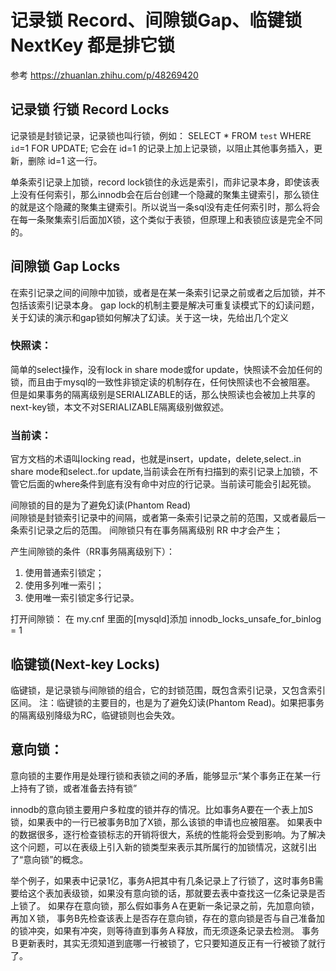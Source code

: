 # 记录锁 Record、间隙锁Gap、临键锁NextKey 都是排它锁
参考 https://zhuanlan.zhihu.com/p/48269420

## 记录锁 行锁 Record Locks
记录锁是封锁记录，记录锁也叫行锁，例如：
SELECT * FROM `test` WHERE `id`=1 FOR UPDATE;
它会在 id=1 的记录上加上记录锁，以阻止其他事务插入，更新，删除 id=1 这一行。

单条索引记录上加锁，record lock锁住的永远是索引，而非记录本身，即使该表上没有任何索引，那么innodb会在后台创建一个隐藏的聚集主键索引，那么锁住的就是这个隐藏的聚集主键索引。所以说当一条sql没有走任何索引时，那么将会在每一条聚集索引后面加X锁，这个类似于表锁，但原理上和表锁应该是完全不同的。

## 间隙锁 Gap Locks
在索引记录之间的间隙中加锁，或者是在某一条索引记录之前或者之后加锁，并不包括该索引记录本身。
gap lock的机制主要是解决可重复读模式下的幻读问题，关于幻读的演示和gap锁如何解决了幻读。关于这一块，先给出几个定义
### 快照读：
简单的select操作，没有lock in share mode或for update，快照读不会加任何的锁，而且由于mysql的一致性非锁定读的机制存在，任何快照读也不会被阻塞。
但是如果事务的隔离级别是SERIALIZABLE的话，那么快照读也会被加上共享的next-key锁，本文不对SERIALIZABLE隔离级别做叙述。
### 当前读：
官方文档的术语叫locking read，也就是insert，update，delete,select..in share mode和select..for update,当前读会在所有扫描到的索引记录上加锁，不管它后面的where条件到底有没有命中对应的行记录。当前读可能会引起死锁。

间隙锁的目的是为了避免幻读(Phantom Read)  
间隙锁是封锁索引记录中的间隔，或者第一条索引记录之前的范围，又或者最后一条索引记录之后的范围。
间隙锁只有在事务隔离级别 RR 中才会产生；

产生间隙锁的条件（RR事务隔离级别下）：
1. 使用普通索引锁定；
2. 使用多列唯一索引；
3. 使用唯一索引锁定多行记录。

打开间隙锁： 在 my.cnf 里面的[mysqld]添加 innodb_locks_unsafe_for_binlog = 1

## 临键锁(Next-key Locks)
临键锁，是记录锁与间隙锁的组合，它的封锁范围，既包含索引记录，又包含索引区间。
注：临键锁的主要目的，也是为了避免幻读(Phantom Read)。如果把事务的隔离级别降级为RC，临键锁则也会失效。

## 意向锁：
意向锁的主要作用是处理行锁和表锁之间的矛盾，能够显示“某个事务正在某一行上持有了锁，或者准备去持有锁”  

innodb的意向锁主要用户多粒度的锁并存的情况。比如事务A要在一个表上加S锁，如果表中的一行已被事务B加了X锁，那么该锁的申请也应被阻塞。
如果表中的数据很多，逐行检查锁标志的开销将很大，系统的性能将会受到影响。为了解决这个问题，可以在表级上引入新的锁类型来表示其所属行的加锁情况，这就引出了“意向锁”的概念。

举个例子，如果表中记录1亿，事务A把其中有几条记录上了行锁了，这时事务B需要给这个表加表级锁，如果没有意向锁的话，那就要去表中查找这一亿条记录是否上锁了。
如果存在意向锁，那么假如事务Ａ在更新一条记录之前，先加意向锁，再加Ｘ锁，
事务B先检查该表上是否存在意向锁，存在的意向锁是否与自己准备加的锁冲突，如果有冲突，则等待直到事务Ａ释放，而无须逐条记录去检测。
事务Ｂ更新表时，其实无须知道到底哪一行被锁了，它只要知道反正有一行被锁了就行了。
